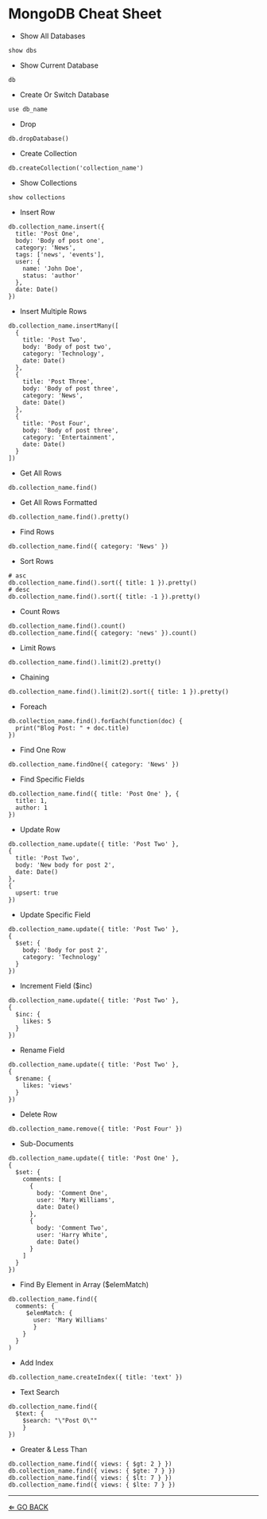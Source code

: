# MongoDB Cheat Sheet

- Show All Databases

```shell
show dbs
```

- Show Current Database

```shell
db
```

- Create Or Switch Database

```shell
use db_name
```

- Drop

```shell
db.dropDatabase()
```

- Create Collection

```shell
db.createCollection('collection_name')
```

- Show Collections

```shell
show collections
```

- Insert Row

```shell
db.collection_name.insert({
  title: 'Post One',
  body: 'Body of post one',
  category: 'News',
  tags: ['news', 'events'],
  user: {
    name: 'John Doe',
    status: 'author'
  },
  date: Date()
})
```

- Insert Multiple Rows

```shell
db.collection_name.insertMany([
  {
    title: 'Post Two',
    body: 'Body of post two',
    category: 'Technology',
    date: Date()
  },
  {
    title: 'Post Three',
    body: 'Body of post three',
    category: 'News',
    date: Date()
  },
  {
    title: 'Post Four',
    body: 'Body of post three',
    category: 'Entertainment',
    date: Date()
  }
])
```

- Get All Rows

```shell
db.collection_name.find()
```

- Get All Rows Formatted

```shell
db.collection_name.find().pretty()
```

- Find Rows

```shell
db.collection_name.find({ category: 'News' })
```

- Sort Rows

```shell
# asc
db.collection_name.find().sort({ title: 1 }).pretty()
# desc
db.collection_name.find().sort({ title: -1 }).pretty()
```

- Count Rows

```shell
db.collection_name.find().count()
db.collection_name.find({ category: 'news' }).count()
```

- Limit Rows

```shell
db.collection_name.find().limit(2).pretty()
```

- Chaining

```shell
db.collection_name.find().limit(2).sort({ title: 1 }).pretty()
```

- Foreach

```shell
db.collection_name.find().forEach(function(doc) {
  print("Blog Post: " + doc.title)
})
```

- Find One Row

```shell
db.collection_name.findOne({ category: 'News' })
```

- Find Specific Fields

```shell
db.collection_name.find({ title: 'Post One' }, {
  title: 1,
  author: 1
})
```

- Update Row

```shell
db.collection_name.update({ title: 'Post Two' },
{
  title: 'Post Two',
  body: 'New body for post 2',
  date: Date()
},
{
  upsert: true
})
```

- Update Specific Field

```shell
db.collection_name.update({ title: 'Post Two' },
{
  $set: {
    body: 'Body for post 2',
    category: 'Technology'
  }
})
```

- Increment Field (\$inc)

```shell
db.collection_name.update({ title: 'Post Two' },
{
  $inc: {
    likes: 5
  }
})
```

- Rename Field

```shell
db.collection_name.update({ title: 'Post Two' },
{
  $rename: {
    likes: 'views'
  }
})
```

- Delete Row

```shell
db.collection_name.remove({ title: 'Post Four' })
```

- Sub-Documents

```shell
db.collection_name.update({ title: 'Post One' },
{
  $set: {
    comments: [
      {
        body: 'Comment One',
        user: 'Mary Williams',
        date: Date()
      },
      {
        body: 'Comment Two',
        user: 'Harry White',
        date: Date()
      }
    ]
  }
})
```

- Find By Element in Array (\$elemMatch)

```shell
db.collection_name.find({
  comments: {
     $elemMatch: {
       user: 'Mary Williams'
       }
    }
  }
)
```

- Add Index

```shell
db.collection_name.createIndex({ title: 'text' })
```

- Text Search

```shell
db.collection_name.find({
  $text: {
    $search: "\"Post O\""
    }
})
```

- Greater & Less Than

```shell
db.collection_name.find({ views: { $gt: 2 } })
db.collection_name.find({ views: { $gte: 7 } })
db.collection_name.find({ views: { $lt: 7 } })
db.collection_name.find({ views: { $lte: 7 } })
```

---

[⇐ GO BACK](../README.md)
